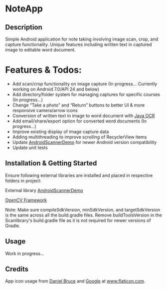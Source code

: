# NoteApp

## Description

Simple Android application for note taking involving image scan, crop, and capture functionality.  Unique features including written text in captured image to editable word document.

# Features & Todos:

- Add scan/crop functionality on image capture (In progress... Currently working on Android 7.0/API 24 and below)
- Add directory/folder system for managing captures for specific courses (In progress...)
- Change “Take a photo” and “Return” buttons to better UI & more responsive camera/arrow icons
- Conversion of written text in image to word document with [Java OCR](https://sourceforge.net/projects/javaocr/)
- Add email/share/export option for converted word documents (In progress...)
- Improve existing display of image capture data
- Adding multithreading to improve scrolling of RecyclerView items
- Update [AndroidScannerDemo](https://github.com/jhansireddy/AndroidScannerDemo) for newer Android version compatibility
- Update unit tests

## Installation & Getting Started

Ensure following external libraries are installed and placed in respective folders in project:

External library [AndroidScannerDemo](https://github.com/jhansireddy/AndroidScannerDemo)

[OpenCV Framework](https://opencv.org/)

Note: Make sure compileSdkVersion, minSdkVersion, and targetSdkVersion is the same across all the build.gradle files.  Remove buildToolsVersion in the Scanlibrary's build.gradle file as it is not required for newer versions of Gradle.

## Usage

Work in progress...

## Credits

App icon usage from [Daniel Bruce](https://www.flaticon.com/authors/daniel-bruce) and [Google](https://www.flaticon.com/authors/google) at www.flaticon.com.
